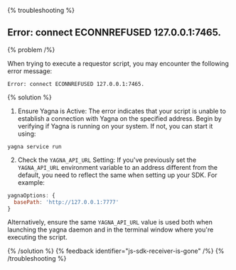 {% troubleshooting %}

## Error: connect ECONNREFUSED 127.0.0.1:7465.

{% problem /%}

When trying to execute a requestor script, you may encounter the following error message:

```
Error: connect ECONNREFUSED 127.0.0.1:7465.
```

{% solution %}

1. Ensure Yagna is Active: The error indicates that your script is unable to establish a connection with Yagna on the specified address. Begin by verifying if Yagna is running on your system. If not, you can start it using:

```
yagna service run

```

2. Check the `YAGNA_API_URL` Setting: If you've previously set the `YAGNA_API_URL` environment variable to an address different from the default, you need to reflect the same when setting up your SDK. For example:

```js
yagnaOptions: {
  basePath: 'http://127.0.0.1:7777'
}
```

Alternatively, ensure the same `YAGNA_API_URL` value is used both when launching the yagna daemon and in the terminal window where you're executing the script.

{% /solution %}
{% feedback identifier="js-sdk-receiver-is-gone" /%}
{% /troubleshooting %}
